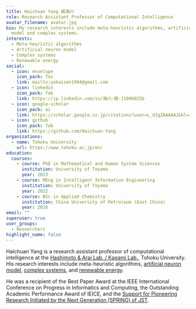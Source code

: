 ```yaml
---
title: Haichuan Yang 楊海川
role: Research Assistant Professor of Computational Intelligence
avatar_filename: avatar.jpg
bio: My research interests include meta-heuristic algorithms, artificial neuron
  model and complex systems.
interests:
  - Meta-heuristic algorithms
  - Artificial neuron model
  - Complex systems
  - Renewable energy
social:
  - icon: envelope
    icon_pack: fas
    link: mailto:yokaisen1994@gmail.com
  - icon: linkedin
    icon_pack: fab
    link: https://jp.linkedin.com/in/海川-楊-11096025b
  - icon: google-scholar
    icon_pack: ai
    link: https://scholar.google.co.jp/citations?user=L_dJgZAAAAAJ&hl=zh-CN
  - icon: github
    icon_pack: fab
    link: https://github.com/Haichuan-Yang
organizations:
  - name: Tohoku University
    url: https://www.tohoku.ac.jp/en/
education:
  courses:
    - course: PhD in Mathematical and Human System Sciences
      institution: University of Toyama
      year: 2023
    - course: MEng in Intelligent Information Engineering
      institution: University of Toyama
      year: 2022
    - course: BSc in Applied Chemistry
      institution: China University of Petroleum (East China)
      year: 2016
email: ""
superuser: true
user_groups:
  - Researchers
highlight_name: false
---
```

Haichuan Yang is a research assistant professor of computational intelligence at the [Hashimoto & Arai Lab. / Kagami Lab.](http://www.ic.is.tohoku.ac.jp/ja/), Tohoku University. His research interests include meta-heuristic algorithms, [artificial neuron model](https://velvety-frangollo-5d54c2.netlify.app/event/optimization-and-application-of-dendritic-neuron-model/),  [complex systems](https://velvety-frangollo-5d54c2.netlify.app/event/analyzing-metaheuristic-algorithm-structures-using-population-interaction-networks/), and [renewable energy](https://velvety-frangollo-5d54c2.netlify.app/event/renewable-energy-engineering-optimization/). 

He was a recipient of the Best Paper Award at the IEEE International Conference on Progress in Informatics and Computing, the Outstanding Academic Performance Award of IEICE, and the [Support for Pioneering Research Initiated by the Next Generation (SPRING) of JST](https://promotion-research.ctg.u-toyama.ac.jp/spring-student/yang_r4/).